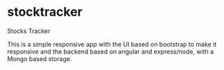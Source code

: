 # stocktracker
Stocks Tracker

This is a simple responsive app with the UI based on bootstrap to make it responsive and the backend based on angular and express/node, with a Mongo based storage.
